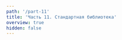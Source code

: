 ```yaml
---
path: '/part-11'
title: 'Часть 11. Стандартная библиотека'
overview: true
hidden: false
---
```


<pages-in-this-section></pages-in-this-section>

<exercises-in-this-section></exercises-in-this-section>
